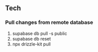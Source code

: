 ## Tech


### Pull changes from remote database

1. supabase db pull -s public
2. supabase db reset
3. npx drizzle-kit pull
